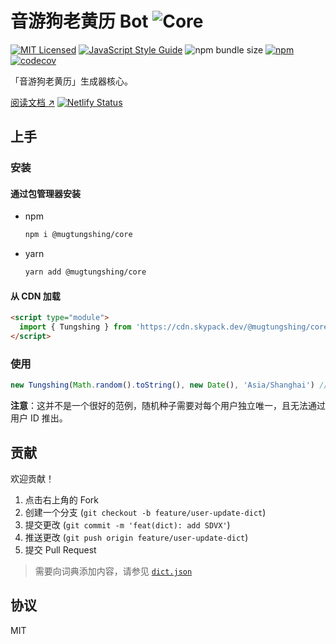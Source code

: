 # 音游狗老黄历 Bot ![Core](https://img.shields.io/static/v1?label=&message=Core&color=blue&logo=typescript&logoColor=white)

[![MIT Licensed](https://img.shields.io/badge/license-MIT-brightgreen.svg)](./LICENSE)
[![JavaScript Style Guide](https://img.shields.io/badge/code_style-standard-brightgreen.svg)](https://standardjs.com)
![npm bundle size](https://img.shields.io/bundlephobia/minzip/@mugtungshing/core)
[![npm](https://img.shields.io/npm/v/@mugtungshing/core)](https://www.npmjs.com/package/@mugtungshing/core)
[![codecov](https://codecov.io/gh/mugtungshing/core/branch/main/graph/badge.svg?token=V48jl8kASP)](https://codecov.io/gh/mugtungshing/core)

「音游狗老黄历」生成器核心。

[阅读文档 ↗](https://mugtungshing-core.netlify.app/) [![Netlify Status](https://api.netlify.com/api/v1/badges/686cf4f9-a457-4c56-9b82-0a1f78946133/deploy-status)](https://app.netlify.com/sites/mugtungshing-core/deploys)

## 上手

### 安装

#### 通过包管理器安装

- npm

  ```sh
  npm i @mugtungshing/core
  ```

- yarn

  ```sh
  yarn add @mugtungshing/core
  ```

#### 从 CDN 加载

```html
<script type="module">
  import { Tungshing } from 'https://cdn.skypack.dev/@mugtungshing/core'
</script>
```

### 使用

```javascript
new Tungshing(Math.random().toString(), new Date(), 'Asia/Shanghai') // 生成 GMT+8 的今日黄历
```

**注意**：这并不是一个很好的范例，随机种子需要对每个用户独立唯一，且无法通过用户 ID 推出。

## 贡献

欢迎贡献！

1. 点击右上角的 Fork
2. 创建一个分支 (`git checkout -b feature/user-update-dict`)
3. 提交更改 (`git commit -m 'feat(dict): add SDVX'`)
4. 推送更改 (`git push origin feature/user-update-dict`)
5. 提交 Pull Request

> 需要向词典添加内容，请参见 [`dict.json`](./src/tungshing/dict.json)

## 协议

MIT
